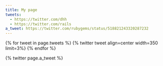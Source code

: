 ```yaml
---
title: My page
tweets:
  - https://twitter.com/dhh
  - https://twitter.com/rails
a_tweet: https://twitter.com/rubygems/status/518821243320287232
---
```


{% for tweet in page.tweets %}
  {% twitter tweet align=center width=350 limit=3%}
{% endfor %}

{% twitter page.a_tweet %}
